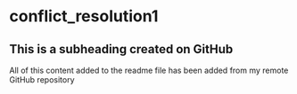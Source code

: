 # conflict_resolution1

 ## This is a subheading created on GitHub

  All of this content added to the readme file has been added from my remote GitHub repository
